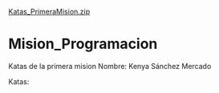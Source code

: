[Katas_PrimeraMision.zip](https://github.com/KenyaSanchezM/Mision_Programacion/files/8112917/Katas_PrimeraMision.zip)
# Mision_Programacion
Katas de la primera mision
Nombre: Kenya Sánchez Mercado

Katas:
